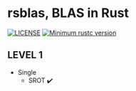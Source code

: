 # rsblas, BLAS in Rust

[![LICENSE](https://img.shields.io/badge/license-MIT-blue.svg)](LICENSE)
[![Minimum rustc version](https://img.shields.io/badge/rustc-1.52.1+-lightgray.svg)](#rust-version-requirements)

## LEVEL 1
- Single
  - SROT :heavy_check_mark:
